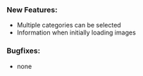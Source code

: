 ### New Features:
- Multiple categories can be selected
- Information when initially loading images

### Bugfixes:
- none